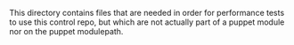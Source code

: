 This directory contains files that are needed in order for performance tests to
use this control repo, but which are not actually part of a puppet module
nor on the puppet modulepath.
